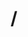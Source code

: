 ---
title: /
position: 1.0
type: get
description: Get status
content_markdown: |-
  Gets the server status.
  Includes the info from `/version` (API and feature revision),
  a server agent identifier and a status message/motd.

  This call does not require authentication.
  {: .info }
left_code_blocks:
  - code_block: |-
      $.get("http://api.terorify/", function(data) {
        alert(data);
      });
    title: jQuery
    language: javascript
  - code_block: |-
      r = requests.get("http://api.terorify/")
      print r.text
    title: Python
    language: python
  - code_block: |-
      var request = require("request");
      request("http://api.terorify/", function (error, response, body) {
      if (!error && response.statusCode == 200) {
        console.log(body);
      }
    title: Node.js
    language: javascript
  - code_block: |-
      curl http://api.terorify/
    title: Curl
    language: bash
right_code_blocks:
  - code_block: |2-
      {
        "version": { "protocol": 1, "version": "1.2" },
        "serverAgent": "terorie-jvm/1.2 macOS/10.13.3",
        "motd": "Prerelease version"
      }
    title: Response
    language: json
---